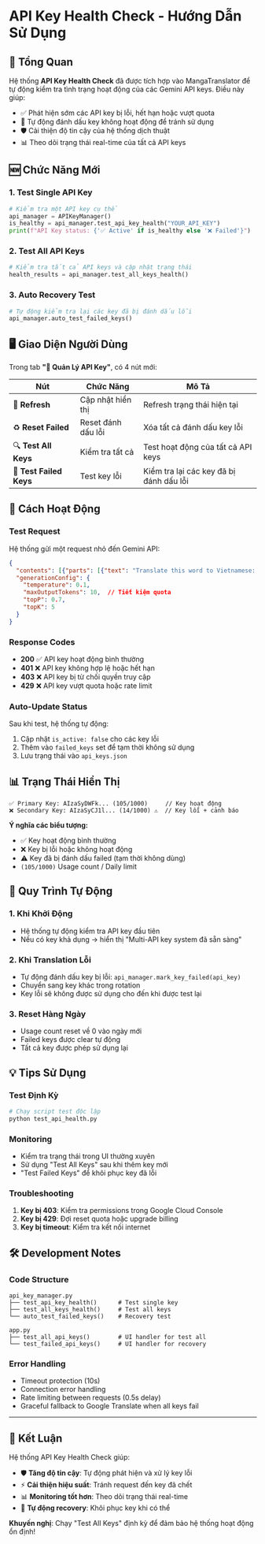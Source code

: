 # API Key Health Check - Hướng Dẫn Sử Dụng

## 🎯 Tổng Quan

Hệ thống **API Key Health Check** đã được tích hợp vào MangaTranslator để tự động kiểm tra tình trạng hoạt động của các Gemini API keys. Điều này giúp:

- ✅ Phát hiện sớm các API key bị lỗi, hết hạn hoặc vượt quota
- 🔄 Tự động đánh dấu key không hoạt động để tránh sử dụng
- 🛡️ Cải thiện độ tin cậy của hệ thống dịch thuật
- 📊 Theo dõi trạng thái real-time của tất cả API keys

## 🆕 Chức Năng Mới

### 1. Test Single API Key
```python
# Kiểm tra một API key cụ thể
api_manager = APIKeyManager()
is_healthy = api_manager.test_api_key_health("YOUR_API_KEY")
print(f"API Key status: {'✅ Active' if is_healthy else '❌ Failed'}")
```

### 2. Test All API Keys
```python
# Kiểm tra tất cả API keys và cập nhật trạng thái
health_results = api_manager.test_all_keys_health()
```

### 3. Auto Recovery Test
```python
# Tự động kiểm tra lại các key đã bị đánh dấu lỗi
api_manager.auto_test_failed_keys()
```

## 🖥️ Giao Diện Người Dùng

Trong tab **"🔑 Quản Lý API Key"**, có 4 nút mới:

| Nút | Chức Năng | Mô Tả |
|-----|-----------|--------|
| 🔄 **Refresh** | Cập nhật hiển thị | Refresh trạng thái hiện tại |
| ♻️ **Reset Failed** | Reset đánh dấu lỗi | Xóa tất cả đánh dấu key lỗi |
| 🔍 **Test All Keys** | Kiểm tra tất cả | Test hoạt động của tất cả API keys |
| 🔁 **Test Failed Keys** | Test key lỗi | Kiểm tra lại các key đã bị đánh dấu lỗi |

## 🔧 Cách Hoạt Động

### Test Request
Hệ thống gửi một request nhỏ đến Gemini API:
```json
{
  "contents": [{"parts": [{"text": "Translate this word to Vietnamese: 'Hello'"}]}],
  "generationConfig": {
    "temperature": 0.1,
    "maxOutputTokens": 10,  // Tiết kiệm quota
    "topP": 0.7,
    "topK": 5
  }
}
```

### Response Codes
- **200** ✅ API key hoạt động bình thường
- **401** ❌ API key không hợp lệ hoặc hết hạn  
- **403** ❌ API key bị từ chối quyền truy cập
- **429** ❌ API key vượt quota hoặc rate limit

### Auto-Update Status
Sau khi test, hệ thống tự động:
1. Cập nhật `is_active: false` cho các key lỗi
2. Thêm vào `failed_keys` set để tạm thời không sử dụng
3. Lưu trạng thái vào `api_keys.json`

## 📊 Trạng Thái Hiển Thị

```
✅ Primary Key: AIzaSyDWFk... (105/1000)     // Key hoạt động
❌ Secondary Key: AIzaSyCJ1l... (14/1000) ⚠️  // Key lỗi + cảnh báo
```

**Ý nghĩa các biểu tượng:**
- ✅ Key hoạt động bình thường
- ❌ Key bị lỗi hoặc không hoạt động  
- ⚠️ Key đã bị đánh dấu failed (tạm thời không dùng)
- `(105/1000)` Usage count / Daily limit

## 🔄 Quy Trình Tự Động

### 1. Khi Khởi Động
- Hệ thống tự động kiểm tra API key đầu tiên
- Nếu có key khả dụng → hiển thị "Multi-API key system đã sẵn sàng"

### 2. Khi Translation Lỗi  
- Tự động đánh dấu key bị lỗi: `api_manager.mark_key_failed(api_key)`
- Chuyển sang key khác trong rotation
- Key lỗi sẽ không được sử dụng cho đến khi được test lại

### 3. Reset Hàng Ngày
- Usage count reset về 0 vào ngày mới
- Failed keys được clear tự động
- Tất cả key được phép sử dụng lại

## 💡 Tips Sử Dụng

### Test Định Kỳ
```bash
# Chạy script test độc lập
python test_api_health.py
```

### Monitoring
- Kiểm tra trạng thái trong UI thường xuyên
- Sử dụng "Test All Keys" sau khi thêm key mới
- "Test Failed Keys" để khôi phục key đã lỗi

### Troubleshooting
1. **Key bị 403**: Kiểm tra permissions trong Google Cloud Console
2. **Key bị 429**: Đợi reset quota hoặc upgrade billing
3. **Key bị timeout**: Kiểm tra kết nối internet

## 🛠️ Development Notes

### Code Structure
```
api_key_manager.py
├── test_api_key_health()      # Test single key
├── test_all_keys_health()     # Test all keys  
└── auto_test_failed_keys()    # Recovery test

app.py  
├── test_all_api_keys()        # UI handler for test all
└── test_failed_api_keys()     # UI handler for recovery
```

### Error Handling
- Timeout protection (10s)
- Connection error handling  
- Rate limiting between requests (0.5s delay)
- Graceful fallback to Google Translate when all keys fail

---

## 🎉 Kết Luận

Hệ thống API Key Health Check giúp:
- 🛡️ **Tăng độ tin cậy**: Tự động phát hiện và xử lý key lỗi
- ⚡ **Cải thiện hiệu suất**: Tránh request đến key đã chết  
- 📊 **Monitoring tốt hơn**: Theo dõi trạng thái real-time
- 🔄 **Tự động recovery**: Khôi phục key khi có thể

**Khuyến nghị**: Chạy "Test All Keys" định kỳ để đảm bảo hệ thống hoạt động ổn định!

